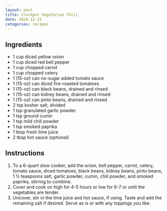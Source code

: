 ```yaml
---
layout: post
title: Crockpot Vegetarian Chili
date: 2024-12-15
categories: recipes
---
```

Ingredients
--
- 1 cup diced yellow onion
- 1 cup diced red bell pepper
- 1 cup chopped carrot
- 1 cup chopped celery
- 1 (15-oz) can no-sugar added tomato sauce
- 1 (15-oz) can diced fire-roasted tomatoes
- 1 (15-oz) can black beans, drained and rinsed
- 1 (15-oz) can kidney beans, drained and rinsed
- 1 (15-oz) can pinto beans, drained and rinsed
- 2 tsp kosher salt, divided
- 1 tsp granulated garlic powder
- 1 tsp ground cumin
- 1 tsp mild chili powder
- 1 tsp smoked paprika
- 1 tbsp fresh lime juice
- 2 tbsp hot sauce (optional)

Instructions
--
1. To a 6-quart slow cooker, add the onion, bell pepper, carrot, celery, tomato sauce, diced tomatoes, black beans, kidney beans, pinto beans, 1 ½ teaspoons salt, garlic powder, cumin, chili powder, and smoked paprika, stirring to combine.
2. Cover and cook on high for 4-5 hours or low for 6-7 or until the vegetables are tender.
3. Uncover, stir in the lime juice and hot sauce, if using. Taste and add the remaining salt if desired. Serve as is or with any toppings you like.


